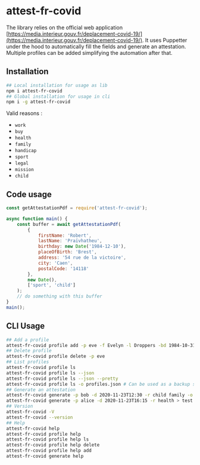 # attest-fr-covid

The library relies on the official web application [https://media.interieur.gouv.fr/deplacement-covid-19/](https://media.interieur.gouv.fr/deplacement-covid-19/). It uses Puppetter under the hood to automatically fill the fields and generate an attestation. Multiple profiles can be added simplifying the automation after that.

## Installation

```bash
## Local installation for usage as lib
npm i attest-fr-covid
## Global installation for usage in cli
npm i -g attest-fr-covid
```

Valid reasons :

- `work`
- `buy`
- `health`
- `family`
- `handicap`
- `sport`
- `legal`
- `mission`
- `child`

## Code usage

```js
const getAttestationPdf = require('attest-fr-covid');

async function main() {
    const buffer = await getAttestationPdf(
        {
            firstName: 'Robert',
            lastName: 'Praïvhatheu',
            birthday: new Date('1984-12-10'),
            placeOfBirth: 'Brest',
            address: '54 rue de la victoire',
            city: 'Caen',
            postalCode: '14118'
        },
        new Date(),
        ['sport', 'child']
    );
    // do something with this buffer
}
main();
```

## CLI Usage

```bash
## Add a profile
attest-fr-covid profile add -p eve -f Evelyn -l Droppers -bd 1984-10-31 -bp Paris -a '13 rue de la chance' -pc 35004 -t Rennes
## Delete profile
attest-fr-covid profile delete -p eve
## List profiles
attest-fr-covid profile ls
attest-fr-covid profile ls --json
attest-fr-covid profile ls --json --pretty
attest-fr-covid profile ls -o profiles.json # Can be used as a backup solution
## Generate an attestation
attest-fr-covid generate -p bob -d 2020-11-23T12:30 -r child family -o test.pdf # Multiple reasons can be separated by a space
attest-fr-covid generate -p alice -d 2020-11-23T16:15 -r health > test.pdf
## Version
attest-fr-covid -V
attest-fr-covid --version
## Help
attest-fr-covid help
attest-fr-covid profile help
attest-fr-covid profile help ls
attest-fr-covid profile help delete
attest-fr-covid profile help add
attest-fr-covid generate help
```